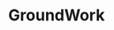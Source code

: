 ---
layout: project
title:  "GroundWork"
casestudy: true
featured-image: "azavea-groundwork/groundwork_logo.png"
featured-alt: "GroundWork logo"
featured-bg: "#fbfbfb"
project-url: "https://groundwork.azavea.com/"
excerpt: Branding and website design for a machine learning product.
hero:
    title: "GroundWork"
    tagline: "Labeling software for satellite imagery."
    desc: |
        GroundWork is the first annotation tool built specifically with applying machine learning to satellite imagery.
    image: "azavea-groundwork/groundwork_hero.png"
    image-alt: "Screenshot of GroundWork homepage."
    image-bg: "#385149"
    image-size: "cropped"
    roles: "Branding and marketing website and collateral"
    organization: 
        name: Azavea
        url: "https://www.azavea.com/"
sections:
    - type: "default"
      layout: "text-only"
      title: "Background"
      desc: |
        Early in 2019, I was tasked with developing a brand identity for Azavea’s newest innovation: a SaaS product for labeling imagery – specifically satellite imagery. There are many excellent labeling tools, but there none developed with geospatial data as the star, and that’s where GroundWork came in.
    - type: "default"
      layout: "text-visual"
      title: "Starting the branding process"
      desc: |
        The team had chosen the name based on the idea that labeling data sets the ”groundwork” for every machine learning project. With this concept in mind, I began exploring potential images that could highlight GroundWork’s important role in machine learning projects. 

        I began sketching monograms for the logomark:
      visual:
        type: "image"
        image: "azavea-groundwork/groundwork_sketches_01.jpg"
        image-alt: "Five initial sketches, all using the G and W from the GroundWork name to create a monogram."
        caption: "Early monograms for the newest Azavea software."
    - type: "default"
      layout: "text-only"
      desc: |
        Initially, I was most drawn to three visual concepts: a lightbulb, map marker, and hot air balloon. Each pointed out a different key differentiator for GroundWork. The first referenced the fact that ground is the reference point in an electrical current through which voltages are measured, which related to how GroundWork helps organizations establish “ground truth” in machine learning projects. The second was more simple, simply referencing that GroundWork is made for labeling map data, as that presents unique challenges to practicioners.
    - type: "default"
      layout: "text-visual"
      desc: |
        The mark that the team liked most ended up being the third option, which may be the most abstract and playful concept of the three: a hot air balloon. This was meant to represent the perspective that accurate labeling will offer a machine learning project by highlighting the high vantage point from which satellite imagery is taken.
      visual: 
        type: "image"
        image: "azavea-groundwork/groundwork_final_logo_01.jpg"
        image-alt: "GroundWork logo."
        caption: "The final logo."
    - type: "default"
      layout: "text-visual"
      title: "Applied brand"
      desc: |
        The whimsy of the GroundWork logo has been carried through follow-up design work, such as supporting illustrations, apparel for employees, and stickers.
    - type: "grid"
      layout: "small-small-big"
      caption: "Multiple applications of the brand."
      visual: 
        - image: "azavea-groundwork/groundwork_applied_03.jpg"
          image-alt: "Illustrations for the GroundWork website, including a Task list, map, cloud, and connected computers."
        - image: "azavea-groundwork/groundwork_applied_01.jpg"
          image-alt: "Brown t-shirt with GroundWork logomark in the top right."
        - image: "azavea-groundwork/groundwork_applied_02.jpg"
          image-alt: "Laptop opened on desk surrounded with plants with GroundWork sticker."
    - type: "default"
      layout: "text-only"
      title: "Marketing website"
      desc: |
        All of this was applied to the GroundWork marketing website, for which I completed the initial wireframes and design. My fantastic colleague, [Matt Williams](https://mattwilliams.design/) developed the website and added additional illustrations, all keeping in line with the new brand.
    - type: "grid"
      layout: "side-by-side"
      visual: 
        - image: "azavea-groundwork/groundwork_website_01.jpg"
          image-alt: "Desktop view of GroundWork webpage."
        - image: "azavea-groundwork/groundwork_website_02.jpg"
          image-alt: "Mobile view of GroundWork webpage."
---